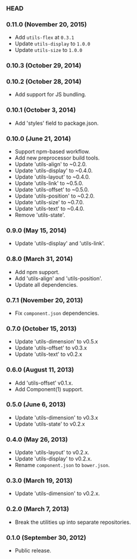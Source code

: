 ### HEAD

### 0.11.0 (November 20, 2015)

* Add `utils-flex` at `0.3.1`
* Update `utils-display` to `1.0.0`
* Update `utils-size` to `1.0.0`

### 0.10.3 (October 29, 2014)
### 0.10.2 (October 28, 2014)

* Add support for JS bundling.

### 0.10.1 (October 3, 2014)

* Add 'styles' field to package.json.

### 0.10.0 (June 21, 2014)

* Support npm-based workflow.
* Add new preprocessor build tools.
* Update 'utils-align' to ~0.2.0.
* Update 'utils-display' to ~0.4.0.
* Update 'utils-layout' to ~0.4.0.
* Update 'utils-link' to ~0.5.0.
* Update 'utils-offset' to ~0.5.0.
* Update 'utils-position' to ~0.2.0.
* Update 'utils-size' to ~0.7.0.
* Update 'utils-text' to ~0.4.0.
* Remove 'utils-state'.

### 0.9.0 (May 15, 2014)

* Update 'utils-display' and 'utils-link'.

### 0.8.0 (March 31, 2014)

* Add npm support.
* Add 'utils-align' and 'utils-position'.
* Update all dependencies.

### 0.7.1 (November 20, 2013)

* Fix `component.json` dependencies.

### 0.7.0 (October 15, 2013)

* Update 'utils-dimension' to v0.5.x
* Update 'utils-offset' to v0.3.x
* Update 'utils-text' to v0.2.x

### 0.6.0 (August 11, 2013)

* Add 'utils-offset' v0.1.x.
* Add Component(1) support.

### 0.5.0 (June 6, 2013)

* Update 'utils-dimension' to v0.3.x
* Update 'utils-state' to v0.2.x

### 0.4.0 (May 26, 2013)

* Update 'utils-layout' to v0.2.x.
* Update 'utils-display' to v0.2.x.
* Rename `component.json` to `bower.json`.

### 0.3.0 (March 19, 2013)

* Update 'utils-dimension' to v0.2.x.

### 0.2.0 (March 7, 2013)

* Break the utilities up into separate repositories.

### 0.1.0 (September 30, 2012)

* Public release.
